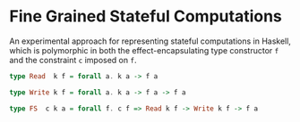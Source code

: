 # Fine Grained Stateful Computations

An experimental approach for representing stateful computations in Haskell, which
is polymorphic in both the effect-encapsulating type constructor `f` and the
constraint `c` imposed on `f`.

```haskell
type Read  k f = forall a. k a -> f a

type Write k f = forall a. k a -> f a -> f a

type FS  c k a = forall f. c f => Read k f -> Write k f -> f a
```
